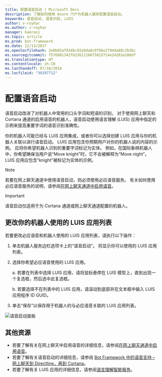 ```yaml
---
title: 配置语音启动 | Microsoft Docs
description: 了解如何使用 Azure 门户为机器人服务配置语音启动。
keywords: 语音启动, 语音识别, LUIS
author: v-royhar
ms.author: v-royhar
manager: kamrani
ms.topic: article
ms.prod: bot-framework
ms.date: 12/13/2017
ms.openlocfilehash: 2e0b85af834bc92a9da8c9f9be2794da88c2b3bc
ms.sourcegitcommit: f576981342fb3361216675815714e24281e20ddf
ms.translationtype: HT
ms.contentlocale: zh-CN
ms.lasthandoff: 07/18/2018
ms.locfileid: "39297712"
---
```

# <a name="configure-speech-priming"></a>配置语音启动

语音启动改进了对机器人中常用的口头字词和短语的识别。 对于使用网上聊天和 Cortana 通道的启用语音的机器人，语音启动使用语言理解 (LUIS) 应用中指定的示例来提高重要字词的语音识别准确性。

你的机器人可能已经与 LUIS 应用集成，或者你可以选择创建 LUIS 应用与你的机器人关联以进行语音启动。 LUIS 应用包含你预期用户对你的机器人说的内容的示例。 应将你希望机器人识别的重要字词标记为实体。 例如，在国际象棋机器人中，你希望确保当用户说“Move knight”时，它不会被解释为“Move night”。 LUIS 应用应包含“knight”被标记为实体的示例。

> [!NOTE]
> 若要在网上聊天通道中使用语音启动，则必须使用必应语音服务。 有关如何使用必应语音服务的说明，请参阅[在网上聊天通道中启用语音](~/bot-service-channel-connect-webchat-speech.md)。

> [!IMPORTANT]
> 语音启动仅适用于为 Cortana 通道或网上聊天通道配置的机器人。

## <a name="change-the-list-of-luis-apps-your-bot-uses"></a>更改你的机器人使用的 LUIS 应用列表

若要更改必应语音和机器人使用的 LUIS 应用列表，请执行以下操作：

1. 单击机器人服务边栏选项卡上的“语音启动”。 将显示你可以使用的 LUIS 应用列表。
2. 选择你希望必应语音使用的 LUIS 应用。
 
    a. 若要在列表中选择 LUIS 应用，请将鼠标悬停在 LUIS 模型上，直到出现一个复选框，然后选中此复选框。
     
    b. 若要选择不在列表中的 LUIS 应用，请滚动到底部并在文本框中输入 LUIS 应用程序 ID GUID。
     
3. 单击“保存”以保存用于机器人的与必应语音关联的 LUIS 应用列表。

![语音启动面板](~/media/bot-service-manage-speech-priming/speech-priming.png)

## <a name="additional-resources"></a>其他资源

- 若要了解有关在网上聊天中启用语音的详细信息，请参阅[在网上聊天通道中启用语音](~/bot-service-channel-connect-webchat-speech.md)。
- 若要了解有关语音启动的详细信息，请参阅 [Bot Framework 中的语音支持 – 网上聊天到 Directline，再到 Cortana](https://blog.botframework.com/2017/06/26/Speech-To-Text/)。
- 若要了解有关 LUIS 应用的详细信息，请参阅[语言理解智能服务](https://www.luis.ai)。
